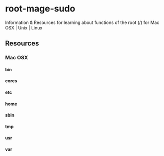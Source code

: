 # root-mage-sudo
Information &amp; Resources for learning about functions of the root (/) for Mac OSX | Unix | Linux  

## Resources

### Mac OSX

#### bin
#### cores
#### etc
#### home
#### sbin
#### tmp
#### usr
#### var
